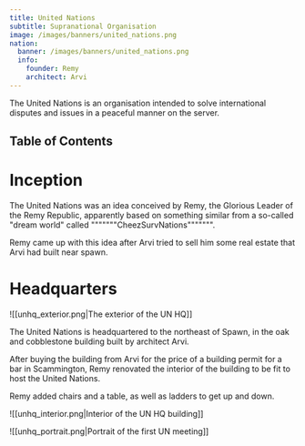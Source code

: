 ```yaml
---
title: United Nations
subtitle: Supranational Organisation
image: /images/banners/united_nations.png
nation:
  banner: /images/banners/united_nations.png
  info:
    founder: Remy
    architect: Arvi
---
```


The United Nations is an organisation intended to solve international disputes
and issues in a peaceful manner on the server.

## Table of Contents


# Inception

The United Nations was an idea conceived by Remy, the Glorious Leader of the
Remy Republic, apparently based on something similar from a so-called "dream
world" called """""""CheezSurvNations""""""".

Remy came up with this idea after Arvi tried to sell him some real estate that
Arvi had built near spawn.

# Headquarters

![[unhq_exterior.png|The exterior of the UN HQ]]

The United Nations is headquartered to the northeast of Spawn, in the oak and
cobblestone building built by architect Arvi.

After buying the building from Arvi for the price of a building permit for a
bar in Scammington, Remy renovated the interior of the building to be fit to
host the United Nations.

Remy added chairs and a table, as well as ladders to get up and down.

![[unhq_interior.png|Interior of the UN HQ building]]

![[unhq_portrait.png|Portrait of the first UN meeting]]
